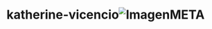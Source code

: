 # katherine-vicencio![ImagenMETA](https://github.com/diplomado-infografia/katherine-vicencio/assets/137964704/586774ca-86ac-42d6-9693-3ab1465b1db1)
